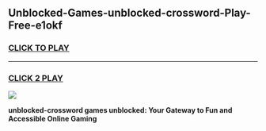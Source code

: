 
## Unblocked-Games-unblocked-crossword-Play-Free-e1okf
<h3>
<a href="https://premium76.site?title=unblocked-crossword&ref=23A">CLICK TO PLAY</a></h3>
<hr>

<h3>
<a href="https://premium76.site?title=unblocked-crossword&ref=23A">CLICK 2 PLAY</a>
  
</h3>

<a href="https://premium76.site?title=unblocked-crossword&ref=23A"><img src="https://clearcache.store/games.png"></a>


**unblocked-crossword games unblocked: Your Gateway to Fun and Accessible Online Gaming**
